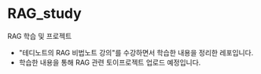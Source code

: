 # RAG_study
RAG 학습 및 프로젝트

- "테디노트의 RAG 비법노트 강의"를 수강하면서 학습한 내용을 정리한 레포입니다.
- 학습한 내용을 통해 RAG 관련 토이프로젝트 업로드 예정입니다.